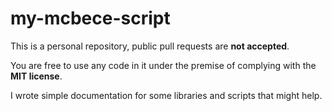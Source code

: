 # my-mcbece-script

This is a personal repository, public pull requests are **not accepted**.

You are free to use any code in it under the premise of complying with the **MIT license**.

I wrote simple documentation for some libraries and scripts that might help.
